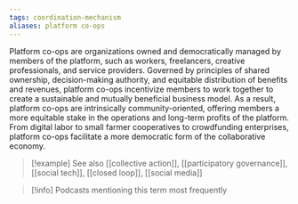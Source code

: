```yaml
---
tags: coordination-mechanism
aliases: platform co-ops
---
```


Platform co-ops are organizations owned and democratically managed by members of the platform, such as workers, freelancers, creative professionals, and service providers. Governed by principles of shared ownership, decision-making authority, and equitable distribution of benefits and revenues, platform co-ops incentivize members to work together to create a sustainable and mutually beneficial business model. As a result, platform co-ops are intrinsically community-oriented, offering members a more equitable stake in the operations and long-term profits of the platform. From digital labor to small farmer cooperatives to crowdfunding enterprises, platform co-ops facilitate a more democratic form of the collaborative economy.

> [!example] See also
> [[collective action]], [[participatory governance]], [[social tech]], [[closed loop]], [[social media]]

> [!info] Podcasts mentioning this term most frequently